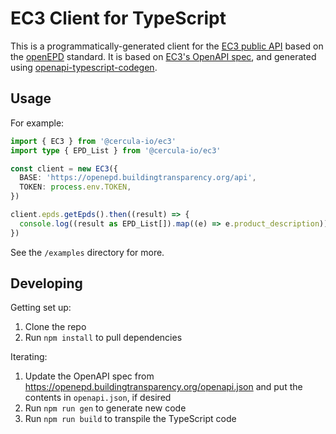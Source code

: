 # EC3 Client for TypeScript

This is a programmatically-generated client for the [EC3 public API](https://openepd.buildingtransparency.org) based on the [openEPD](https://www.buildingtransparency.org/programs/openepd/) standard. It is based on [EC3's OpenAPI spec](https://openepd.buildingtransparency.org/openapi.json), and generated using [openapi-typescript-codegen](https://github.com/ferdikoomen/openapi-typescript-codegen).

## Usage

For example:

```ts
import { EC3 } from '@cercula-io/ec3'
import type { EPD_List } from '@cercula-io/ec3'

const client = new EC3({
  BASE: 'https://openepd.buildingtransparency.org/api',
  TOKEN: process.env.TOKEN,
})

client.epds.getEpds().then((result) => {
  console.log((result as EPD_List[]).map((e) => e.product_description))
})
```

See the `/examples` directory for more.

## Developing

Getting set up:

1. Clone the repo
1. Run `npm install` to pull dependencies

Iterating:

1. Update the OpenAPI spec from https://openepd.buildingtransparency.org/openapi.json and put the contents in `openapi.json`, if desired
1. Run `npm run gen` to generate new code
1. Run `npm run build` to transpile the TypeScript code
